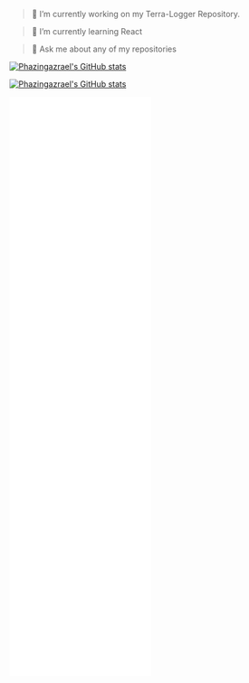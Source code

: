> 🔭 I’m currently working on my Terra-Logger Repository.

>🌱 I’m currently learning React

>💬 Ask me about any of my repositories


[![Phazingazrael's GitHub stats](https://github-readme-stats.vercel.app/api?username=phazingazrael&show_icons=true&theme=omni)](https://github.com/phazingazrael/)

[![Phazingazrael's GitHub stats](https://github-readme-stats.vercel.app/api/top-langs?username=phazingazrael&show_icons=true&theme=omni)](https://github.com/phazingazrael/)


![Metrics](/github-metrics.svg)

<!--
**phazingazrael/phazingazrael** is a ✨ _special_ ✨ repository because its `README.md` (this file) appears on your GitHub profile.

Here are some ideas to get you started:

- 🔭 I’m currently working on ...
- 🌱 I’m currently learning ...
- 👯 I’m looking to collaborate on ...
- 🤔 I’m looking for help with ...
- 💬 Ask me about ...
- 📫 How to reach me: ...
- 😄 Pronouns: ...
- ⚡ Fun fact: ...
-->
